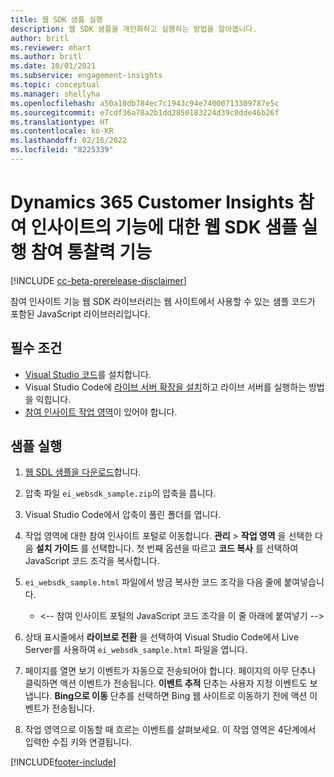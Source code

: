 ```yaml
---
title: 웹 SDK 샘플 실행
description: 웹 SDK 샘플을 개인화하고 실행하는 방법을 알아봅니다.
author: britl
ms.reviewer: mhart
ms.author: britl
ms.date: 10/01/2021
ms.subservice: engagement-insights
ms.topic: conceptual
ms.manager: shellyha
ms.openlocfilehash: a50a10db784ec7c1943c94e74000713309787e5c
ms.sourcegitcommit: e7cdf36a78a2b1dd2850183224d39c8dde46b26f
ms.translationtype: HT
ms.contentlocale: ko-KR
ms.lasthandoff: 02/16/2022
ms.locfileid: "8225339"
---
```

# <a name="run-the-web-sdk-sample-for-dynamics-365-customer-insights-engagement-insights-capability"></a>Dynamics 365 Customer Insights 참여 인사이트의 기능에 대한 웹 SDK 샘플 실행 참여 통찰력 기능

[!INCLUDE [cc-beta-prerelease-disclaimer](includes/cc-beta-prerelease-disclaimer.md)]

참여 인사이트 기능 웹 SDK 라이브러리는 웹 사이트에서 사용할 수 있는 샘플 코드가 포함된 JavaScript 라이브러리입니다.

## <a name="prerequisites"></a>필수 조건

- [Visual Studio 코드](https://code.visualstudio.com/)를 설치합니다.
- Visual Studio Code에 [라이브 서버 확장을 설치](https://marketplace.visualstudio.com/items?itemName=ritwickdey.LiveServer)하고 라이브 서버를 실행하는 방법을 익힙니다.
- [참여 인사이트 작업 영역](create-workspace.md)이 있어야 합니다.

## <a name="run-sample"></a>샘플 실행

1. [웹 SDL 샘플을 다운로드](https://download.pi.dynamics.com/sdk/EngagementInsightsSamples/ei_websdk_sample.zip)합니다.

1. 압축 파일 `ei_websdk_sample.zip`의 압축을 풉니다.

1. Visual Studio Code에서 압축이 풀린 폴더를 엽니다.

1. 작업 영역에 대한 참여 인사이트 포털로 이동합니다. **관리** >  **작업 영역** 을 선택한 다음 **설치 가이드** 를 선택합니다. 첫 번째 옵션을 따르고 **코드 복사** 를 선택하여 JavaScript 코드 조각을 복사합니다.

1. `ei_websdk_sample.html` 파일에서 방금 복사한 코드 조각을 다음 줄에 붙여넣습니다.

   - <-- 참여 인사이트 포털의 JavaScript 코드 조각을 이 줄 아래에 붙여넣기 -->

1. 상태 표시줄에서 **라이브로 전환** 을 선택하여 Visual Studio Code에서 Live Server를 사용하여 `ei_websdk_sample.html` 파일을 엽니다.

1. 페이지를 열면 보기 이벤트가 자동으로 전송되어야 합니다. 페이지의 아무 단추나 클릭하면 액션 이벤트가 전송됩니다. **이벤트 추적** 단추는 사용자 지정 이벤트도 보냅니다. **Bing으로 이동** 단추를 선택하면 Bing 웹 사이트로 이동하기 전에 액션 이벤트가 전송됩니다.

1. 작업 영역으로 이동할 때 흐르는 이벤트를 살펴보세요. 이 작업 영역은 4단계에서 입력한 수집 키와 연결됩니다.


[!INCLUDE[footer-include](../includes/footer-banner.md)]
